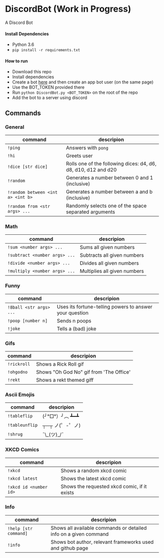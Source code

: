 # DiscordBot  (Work in Progress)
A Discord Bot

#### Install Dependencies
* Python 3.6
* `pip install -r requirements.txt`

#### How to run
* Download this repo
* Install dependencies
* Create a bot [here](https://discordapp.com/developers/applications/me) and then create an app bot user
(on the same page)
* Use the BOT_TOKEN provided there
* Run `python DiscordBot.py <BOT_TOKEN>` on the root of the repo
* Add the bot to a server using discord

## Commands

### General

| command | descripion |
| ------- | ---------- |
| `!ping` | Answers with `pong` |
| `!hi` | Greets user |
| `!dice [str dice]` | Rolls one of the following dices: d4, d6, d8, d10, d12 and d20 |
| `!random` | Generates a number between 0 and 1 (inclusive) |
| `!random between <int a> <int b>` | Generates a number between a and b (inclusive) |
| `!random from <str args> ...` | Randomly selects one of the space separated arguments |

### Math

| command | descripion |
| ------- | ---------- |
| `!sum <number args> ...` | Sums all given numbers |
| `!subtract <number args> ...` | Subtracts all given numbers |
| `!divide <number args> ...` | Divides all given numbers |
| `!multiply <number args> ...` | Multiplies all given numbers |

### Funny

| command | descripion |
| ------- | ---------- |
| `!8ball <str args> ...` | Uses its fortune-telling powers to answer your question |
| `!poop [number n]` | Sends n poops |
| `!joke` | Tells a (bad) joke |

### Gifs

| command | descripion |
| ------- | ---------- |
| `!rickroll` | Shows a Rick Roll gif |
| `!ohgodno` | Shows "Oh God No" gif from 'The Office' |
| `!rekt` | Shows a rekt themed giff |

### Ascii Emojis

| command | descripion |
| ------- | ---------- |
| `!tableflip` | (╯°□°）╯︵ ┻━┻ |
| `!tableunflip` | ┬─┬ ノ(゜-゜ノ) |
| `!shrug` | ¯\\\_(ツ)_/¯ |

### XKCD Comics

| command | descripion |
| ------- | ---------- |
| `!xkcd` | Shows a random xkcd comic |
| `!xkcd latest` | Shows the latest xkcd comic |
| `!xkcd id <number id>` | Shows the requested xkcd comic, if it exists |

### Info

| command | descripion |
| ------- | ---------- |
| `!help [str command]` | Shows all available commands or detailed info on a given command |
| `!info` | Shows bot author, relevant frameworks used and github page |